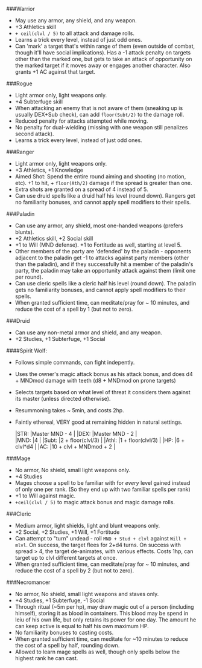 ###Warrior

* May use any armor, any shield, and any weapon.
* +3 Athletics skill
* `+ ceil(clvl / 5)` to all attack and damage rolls.
* Learns a trick every level, instead of just odd ones.
* Can 'mark' a target that's within range of them (even outside of combat, though it'll have social implications). Has a -1 attack penalty on targets other than the marked one, but gets to take an attack of opportunity on the marked target if it moves away or engages another character. Also grants +1 AC against that target.

###Rogue

* Light armor only, light weapons only.
* +4 Subterfuge skill
* When attacking an enemy that is not aware of them (sneaking up is usually DEX+Sub check), can add `floor(Subt/2)` to the damage roll.
* Reduced penalty for attacks attempted while moving.
* No penalty for dual-wielding (missing with one weapon still penalizes second attack).
* Learns a trick every level, instead of just odd ones.

###Ranger

* Light armor only, light weapons only.
* +3 Athletics, +1 Knowledge
* Aimed Shot: Spend the entire round aiming and shooting (no motion, etc). +1 to hit, + `floor(Ath/2)` damage if the spread is greater than one.
* Extra shots are granted on a spread of 4 instead of 5.
* Can use druid spells like a druid half his level (round down). Rangers get no familiarity bonuses, and cannot apply spell modifiers to their spells.


###Paladin

* Can use any armor, any shield, most one-handed weapons (prefers blunts).
* +2 Athletics skill, +2 Social skill
* +1 to Will (MND defense). +1 to Fortitude as well, starting at level 5.
* Other members of the party are 'defended' by the paladin - opponents adjacent to the paladin get -1 to attacks against party members (other than the paladin), and if they successfully hit a member of the paladin's party, the paladin may take an opportunity attack against them (limit one per round).
* Can use cleric spells like a cleric half his level (round down). The paladin gets no familiarity bonuses, and cannot apply spell modifiers to their spells.
* When granted sufficient time, can meditate/pray for ~ 10 minutes, and reduce the cost of a spell by 1 (but not to zero).

###Druid

* Can use any non-metal armor and shield, and any weapon.
* +2 Studies, +1 Subterfuge, +1 Social

####Spirit Wolf:

  * Follows simple commands, can fight indepently. 
  * Uses the owner's magic attack bonus as his attack bonus, and does d4 + MNDmod damage with teeth (d8 + MNDmod on prone targets)
  * Selects targets based on what level of threat it considers them against its master (unless directed otherwise).
  * Resummoning takes ~ 5min, and costs 2hp.
  * Faintly ethereal, VERY good at remaining hidden in natural settings.

    |STR:  |Master MND - 4          |
    |DEX:  |Master MND - 2          |  
    |MND:  |4                       |
    |Subt: |2 + floor(clvl/3)       |
    |Athl: |1 + floor(clvl/3)       |
    |HP:   |6 + clvl*d4             |
    |AC:   |10 + clvl + MNDmod + 2  |


###Mage

* No armor, No shield, small light weapons only.
* +4 Studies
* Mages choose a spell to be familiar with for *every* level gained instead of only one per rank.  (So they end up with two familiar spells per rank)
* +1 to Will against magic.
* `+ceil(clvl / 5)` to magic attack bonus and magic damage rolls.

###Cleric

* Medium armor, light shields, light and blunt weapons only.
* +2 Social, +2 Studies, +1 Will, +1 Fortitude
* Can attempt to "turn" undead - roll `MND + Stud + clvl` against `Will + mlvl`. On success, the target flees for 2+d4 turns. On success with spread > 4, the target de-animates, with various effects. Costs 1hp, can target up to clvl different targets at once.
* When granted sufficient time, can meditate/pray for ~ 10 minutes, and reduce the cost of a spell by 2 (but not to zero).

###Necromancer

 * No armor, No shield, small light weapons and staves only.
 * +4 Studies, +1 Subterfuge, -1 Social
 * Through ritual (~5m per hp), may draw magic out of a person (including himself), storing it as blood in containers. This blood may be spend in leiu of his own life, but only retains its power for one day. The amount he can keep active is equal to half his own maximum HP.
 * No familiarity bonuses to casting costs.
 * When granted sufficient time, can meditate for ~10 minutes to reduce the cost of a spell by half, rounding down.
 * Allowed to learn mage spells as well, though only spells below the highest rank he can cast.


